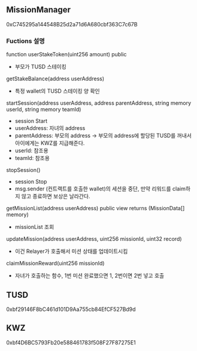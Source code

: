 
## MissionManager
0xC745295a144548B25d2a71d6A680cbf363C7c67B

### Fuctions 설명

function userStakeToken(uint256 amount) public 
- 부모가 TUSD 스테이킹

getStakeBalance(address userAddress)
- 특정 wallet의 TUSD 스테이킹 양 확인

startSession(address userAddress, address parentAddress, string memory userId, string memory teamId)
- session Start
- userAddress: 자녀의 address
- parentAddress: 부모의 address -> 부모의 address에 할당된 TUSD를 꺼내서 아이에게는 KWZ를 지급해준다.
- userId: 참조용
- teamId: 참조용

stopSession()
- session Stop
- msg.sender (컨트랙트를 호출한 wallet)의 세션을 중단, 만약 리워드를 claim하지 않고 종료하면 보상은 날라간다.

getMissionList(address userAddress) public view returns (MissionData[] memory)
- missionList 조회

updateMission(address userAddress, uint256 missionId, uint32 record)
- 이건 Relayer가 호출해서 미션 상태를 업데이트시킴

claimMissionReward(uint256 missionId)
- 자녀가 호출하는 함수, 1번 미션 완료했으면 1, 2번이면 2번 넣고 호출

## TUSD
0xbf29146F8bC461d101D9Aa755cb84EfCF527Bd9d

## KWZ
0xbf4D6BC5793Fb20e588461783f508F27F87275E1
